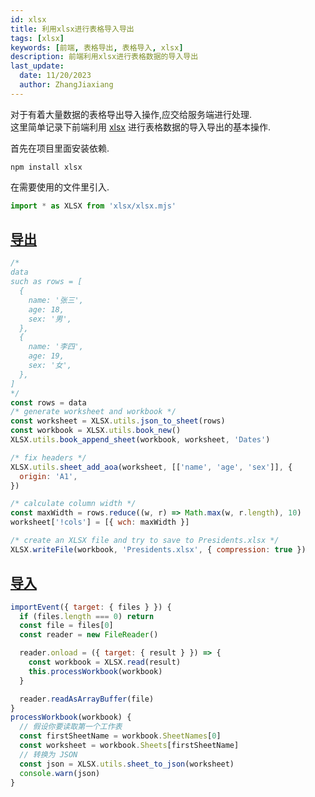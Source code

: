 ```yaml
---
id: xlsx
title: 利用xlsx进行表格导入导出
tags: [xlsx]
keywords: [前端, 表格导出, 表格导入, xlsx]
description: 前端利用xlsx进行表格数据的导入导出
last_update:
  date: 11/20/2023
  author: ZhangJiaxiang
---
```


对于有着大量数据的表格导出导入操作,应交给服务端进行处理.  
这里简单记录下前端利用 [xlsx](https://www.npmjs.com/package/xlsx) 进行表格数据的导入导出的基本操作.

首先在项目里面安装依赖.
```
npm install xlsx
```
在需要使用的文件里引入.
```javascript
import * as XLSX from 'xlsx/xlsx.mjs'
```
## [导出](https://docs.sheetjs.com/docs/getting-started/examples/export)

```javascript
/* 
data 
such as rows = [
  {
    name: '张三',
    age: 18,
    sex: '男',
  },
  {
    name: '李四',
    age: 19,
    sex: '女',
  },
]
*/
const rows = data
/* generate worksheet and workbook */
const worksheet = XLSX.utils.json_to_sheet(rows)
const workbook = XLSX.utils.book_new()
XLSX.utils.book_append_sheet(workbook, worksheet, 'Dates')

/* fix headers */
XLSX.utils.sheet_add_aoa(worksheet, [['name', 'age', 'sex']], {
  origin: 'A1',
})

/* calculate column width */
const maxWidth = rows.reduce((w, r) => Math.max(w, r.length), 10)
worksheet['!cols'] = [{ wch: maxWidth }]

/* create an XLSX file and try to save to Presidents.xlsx */
XLSX.writeFile(workbook, 'Presidents.xlsx', { compression: true })
```

## [导入](https://docs.sheetjs.com/docs/getting-started/examples/import)

```javascript
importEvent({ target: { files } }) {
  if (files.length === 0) return
  const file = files[0]
  const reader = new FileReader()

  reader.onload = ({ target: { result } }) => {
    const workbook = XLSX.read(result)
    this.processWorkbook(workbook)
  }

  reader.readAsArrayBuffer(file)
}
processWorkbook(workbook) {
  // 假设你要读取第一个工作表
  const firstSheetName = workbook.SheetNames[0]
  const worksheet = workbook.Sheets[firstSheetName]
  // 转换为 JSON
  const json = XLSX.utils.sheet_to_json(worksheet)
  console.warn(json)
}
```
